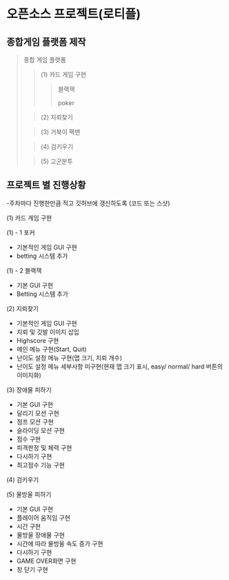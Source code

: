 # 오픈소스 프로젝트(로티플)

## 종합게임 플랫폼  제작


> 종합 게임 플랫폼
> > (1) 카드 게임 구현
> >> 블랙잭
> >>
> >> poker
> 
> > (2) 지뢰찾기
>
> > (3) 거북이 팩맨
>
> > (4) 검키우기
>
> > (5) 고군분투
>

## 프로젝트 별 진행상황

-주차마다 진행한만큼 적고 깃허브에 갱신하도록 (코드 또는 스샷)

(1) 카드 게임 구현

(1) - 1 포커
- 기본적인 게임 GUI 구현
- betting 시스템 추가

(1) - 2 블랙잭
- 기본 GUI 구현
- Betting 시스템 추가

(2) 지뢰찾기

- 기본적인 게임 GUI 구현
- 지뢰 및 깃발 이미지 삽입
- Highscore 구현
- 메인 메뉴 구현(Start, Quit)
- 난이도 설정 메뉴 구현(맵 크기, 지뢰 개수)
- 난이도 설정 메뉴 세부사항 미구현(현재 맵 크기 표시, easy/ normal/ hard 버튼의 이미지화)

(3) 장애물 피하기

- 기본 GUI 구현
- 달리기 모션 구현
- 점프 모션 구현 
- 슬라이딩 모션 구현 
- 점수 구현 
- 피격판정 및 체력 구현
- 다시하기 구현 
- 최고점수 기능 구현 

(4) 검키우기

(5) 물방울 피하기
- 기본 GUI 구현
- 플레이어 움직임 구현
- 시간 구현
- 물방울 장애물 구현
- 시간에 따라 물방울 속도 증가 구현
- 다시하기 구현
- GAME OVER화면 구현
- 창 닫기 구현
